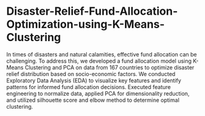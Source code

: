 # Disaster-Relief-Fund-Allocation-Optimization-using-K-Means-Clustering

In times of disasters and natural calamities, effective fund allocation can be challenging. To address this, we developed a fund allocation model using K-Means Clustering and PCA on data from 167 countries to optimize disaster relief distribution based on socio-economic factors. We conducted Exploratory Data Analysis (EDA) to visualize key features and identify patterns for informed fund allocation decisions. Executed feature engineering to normalize data, applied PCA for dimensionality reduction, and utilized silhouette score and elbow method to determine optimal clustering.
